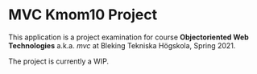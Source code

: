 # MVC Kmom10 Project
This application is a project examination for course **Objectoriented Web Technologies** a.k.a. *mvc* at Bleking Tekniska Högskola, Spring 2021.

The project is currently a WIP.